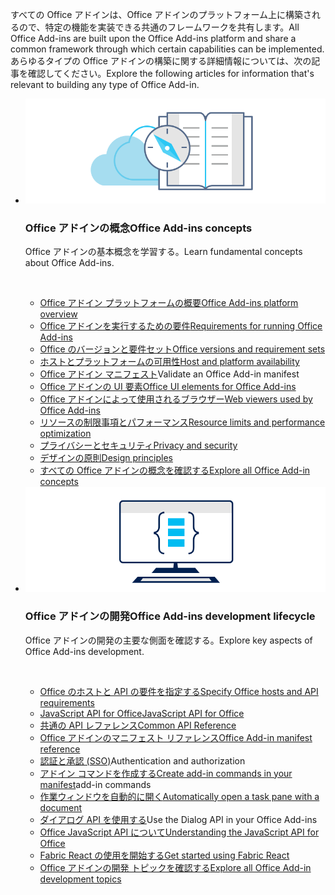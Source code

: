<p><span data-ttu-id="ecd6c-101">すべての Office アドインは、Office アドインのプラットフォーム上に構築されるので、特定の機能を実装できる共通のフレームワークを共有します。</span><span class="sxs-lookup"><span data-stu-id="ecd6c-101">All Office Add-ins are built upon the Office Add-ins platform and share a common framework through which certain capabilities can be implemented.</span></span> <span data-ttu-id="ecd6c-102">あらゆるタイプの Office アドインの構築に関する詳細情報については、次の記事を確認してください。</span><span class="sxs-lookup"><span data-stu-id="ecd6c-102">Explore the following articles for information that's relevant to building any type of Office Add-in.</span></span></p>

<ul class="cardsK panelContent cols cols2">
    <li>
        <div class="cardSize">
            <div class="cardPadding">
                <div class="card">
                    <div class="cardImageOuter">
                        <div class="cardImage bgdAccent1">
                            <img src="../images/index-landing-page/developer-documentation.svg" alt="Office Add-ins concepts graphic" data-linktype="external" class="x-hidden-focus"/>
                        </div>
                    </div>
                    <div class="cardText">
                        <h3><span data-ttu-id="ecd6c-103">Office アドインの概念</span><span class="sxs-lookup"><span data-stu-id="ecd6c-103">Office Add-ins concepts</span></span></h3>
                        <p><span data-ttu-id="ecd6c-104">Office アドインの基本概念を学習する。</span><span class="sxs-lookup"><span data-stu-id="ecd6c-104">Learn fundamental concepts about Office Add-ins.</span></span></p>
                        <br/>
                        <ul>
                            <li><span data-ttu-id="ecd6c-105"><a href="../overview/office-add-ins.md">Office アドイン プラットフォームの概要</a></span><span class="sxs-lookup"><span data-stu-id="ecd6c-105"><a href="../overview/office-add-ins.md">Office Add-ins platform overview</a></span></span></li>
                            <li><span data-ttu-id="ecd6c-106"><a href="../concepts/requirements-for-running-office-add-ins.md">Office アドインを実行するための要件</a></span><span class="sxs-lookup"><span data-stu-id="ecd6c-106"><a href="../concepts/requirements-for-running-office-add-ins.md">Requirements for running Office Add-ins</a></span></span></li>
                            <li><span data-ttu-id="ecd6c-107"><a href="../develop/office-versions-and-requirement-sets.md">Office のバージョンと要件セット</a></span><span class="sxs-lookup"><span data-stu-id="ecd6c-107"><a href="../develop/office-versions-and-requirement-sets.md">Office versions and requirement sets</a></span></span></li>
                            <li><span data-ttu-id="ecd6c-108"><a href="../overview/office-add-in-availability.md">ホストとプラットフォームの可用性</a></span><span class="sxs-lookup"><span data-stu-id="ecd6c-108"><a href="../overview/office-add-in-availability.md">Host and platform availability</a></span></span></li>
                            <li><span data-ttu-id="ecd6c-109"><a href="../develop/add-in-manifests.md">Office アドイン マニフェスト</a></span><span class="sxs-lookup"><span data-stu-id="ecd6c-109"><a href="../develop/add-in-manifests.md"></a>Validate an Office Add-in manifest</span></span></li>
                            <li><span data-ttu-id="ecd6c-110"><a href="../design/interface-elements.md">Office アドインの UI 要素</a></span><span class="sxs-lookup"><span data-stu-id="ecd6c-110"><a href="../design/interface-elements.md">Office UI elements for Office Add-ins</a></span></span></li>
                            <li><span data-ttu-id="ecd6c-111"><a href="../concepts/browsers-used-by-office-web-add-ins.md">Office アドインによって使用されるブラウザー</a></span><span class="sxs-lookup"><span data-stu-id="ecd6c-111"><a href="../concepts/browsers-used-by-office-web-add-ins.md">Web viewers used by Office Add-ins</a></span></span></li>
                            <li><span data-ttu-id="ecd6c-112"><a href="../concepts/resource-limits-and-performance-optimization.md">リソースの制限事項とパフォーマンス</a></span><span class="sxs-lookup"><span data-stu-id="ecd6c-112"><a href="../concepts/resource-limits-and-performance-optimization.md">Resource limits and performance optimization</a></span></span></li>
                            <li><span data-ttu-id="ecd6c-113"><a href="../concepts/privacy-and-security.md">プライバシーとセキュリティ</a></span><span class="sxs-lookup"><span data-stu-id="ecd6c-113"><a href="../concepts/privacy-and-security.md">Privacy and security</a></span></span></li>
                            <li><span data-ttu-id="ecd6c-114"><a href="../design/add-in-design.md">デザインの原則</a></span><span class="sxs-lookup"><span data-stu-id="ecd6c-114"><a href="../design/add-in-design.md">Design principles</a></span></span></li>
                            <li><span data-ttu-id="ecd6c-115"><a href="../concepts/add-in-development-best-practices.md">すべての Office アドインの概念を確認する<span class="icon docon docon-chevron-right-light" aria-hidden="true"></span></a></span><span class="sxs-lookup"><span data-stu-id="ecd6c-115"><a href="../concepts/add-in-development-best-practices.md">Explore all Office Add-in concepts<span class="icon docon docon-chevron-right-light" aria-hidden="true"></span></a></span></span></li>
                        </ul>
                    </div>
                </div>
            </div>
        </div>
    </li>
    <li>
        <div class="cardSize">
            <div class="cardPadding">
                <div class="card">
                    <div class="cardImageOuter">
                        <div class="cardImage bgdAccent1">
                            <img src="../images/index-landing-page/monitor-with-code.svg" alt="Office Add-ins development graphic" data-linktype="external" class="x-hidden-focus"/>
                        </div>
                    </div>
                    <div class="cardText">
                        <h3><span data-ttu-id="ecd6c-116">Office アドインの開発</span><span class="sxs-lookup"><span data-stu-id="ecd6c-116">Office Add-ins development lifecycle</span></span></h3>
                        <p><span data-ttu-id="ecd6c-117">Office アドインの開発の主要な側面を確認する。</span><span class="sxs-lookup"><span data-stu-id="ecd6c-117">Explore key aspects of Office Add-ins development.</span></span></p>
                        <br/>
                        <ul>
                            <li><span data-ttu-id="ecd6c-118"><a href="../develop/specify-office-hosts-and-api-requirements.md">Office のホストと API の要件を指定する</a></span><span class="sxs-lookup"><span data-stu-id="ecd6c-118"><a href="../develop/specify-office-hosts-and-api-requirements.md">Specify Office hosts and API requirements</a></span></span></li>
                            <li><span data-ttu-id="ecd6c-119"><a href="../reference/javascript-api-for-office.md">JavaScript API for Office</a></span><span class="sxs-lookup"><span data-stu-id="ecd6c-119"><a href="../reference/javascript-api-for-office.md">JavaScript API for Office</a></span></span></li>
                            <li><span data-ttu-id="ecd6c-120"><a href="/javascript/api/office">共通の API レファレンス</a></span><span class="sxs-lookup"><span data-stu-id="ecd6c-120"><a href="/javascript/api/office">Common API Reference</a></span></span></li>
                            <li><span data-ttu-id="ecd6c-121"><a href="../reference/manifest/allowsnapshot.md">Office アドインのマニフェスト リファレンス</a></span><span class="sxs-lookup"><span data-stu-id="ecd6c-121"><a href="../reference/manifest/allowsnapshot.md">Office Add-in manifest reference</a></span></span></li>
                            <li><span data-ttu-id="ecd6c-122"><a href="../develop/sso-in-office-add-ins.md">認証と承認 (SSO)</a></span><span class="sxs-lookup"><span data-stu-id="ecd6c-122"><a href="../develop/sso-in-office-add-ins.md"></a>Authentication and authorization</span></span></li>
                            <li><span data-ttu-id="ecd6c-123"><a href="../develop/create-addin-commands.md">アドイン コマンドを作成する</a></span><span class="sxs-lookup"><span data-stu-id="ecd6c-123"><a href="../develop/create-addin-commands.md">Create add-in commands in your manifest</a>add-in commands</span></span></li>
                            <li><span data-ttu-id="ecd6c-124"><a href="../develop/automatically-open-a-task-pane-with-a-document.md">作業ウィンドウを自動的に開く</a></span><span class="sxs-lookup"><span data-stu-id="ecd6c-124"><a href="../develop/automatically-open-a-task-pane-with-a-document.md">Automatically open a task pane with a document</a></span></span></li>
                            <li><span data-ttu-id="ecd6c-125"><a href="../develop/dialog-api-in-office-add-ins.md">ダイアログ API を使用する</a></span><span class="sxs-lookup"><span data-stu-id="ecd6c-125"><a href="../develop/dialog-api-in-office-add-ins.md"></a>Use the Dialog API in your Office Add-ins</span></span></li>
                            <li><span data-ttu-id="ecd6c-126"><a href="../develop/understanding-the-javascript-api-for-office.md">Office JavaScript API について</a></span><span class="sxs-lookup"><span data-stu-id="ecd6c-126"><a href="../develop/understanding-the-javascript-api-for-office.md">Understanding the JavaScript API for Office</a></span></span></li>
                            <li><span data-ttu-id="ecd6c-127"><a href="../design/using-office-ui-fabric-react.md">Fabric React の使用を開始する</a></span><span class="sxs-lookup"><span data-stu-id="ecd6c-127"><a href="../design/using-office-ui-fabric-react.md">Get started using Fabric React</a></span></span></li>
                            <li><span data-ttu-id="ecd6c-128"><a href="../develop/addressing-same-origin-policy-limitations.md">Office アドインの開発 トピックを確認する<span class="icon docon docon-chevron-right-light" aria-hidden="true"></span></a></span><span class="sxs-lookup"><span data-stu-id="ecd6c-128"><a href="../develop/addressing-same-origin-policy-limitations.md">Explore all Office Add-in development topics<span class="icon docon docon-chevron-right-light" aria-hidden="true"></span></a></span></span></li>
                        </ul>
                    </div>
                </div>
            </div>
        </div>
    </li>
</ul>